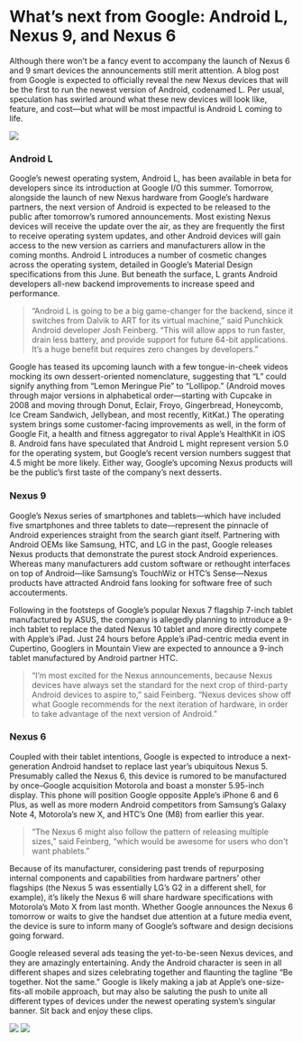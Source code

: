 # What’s next from Google: Android L, Nexus 9, and Nexus 6

Although there won’t be a fancy event to accompany the launch of Nexus 6 and 9 smart devices the announcements still merit attention. A blog post from Google is expected to officially reveal the new Nexus devices that will be the first to run the newest version of Android, codenamed L. Per usual, speculation has swirled around what these new devices will look like, feature, and cost—but what will be most impactful is Android L coming to life. 

![](https://www.youtube.com/watch?v=dA6-GzDZfis)
### Android L

Google’s newest operating system, Android L, has been available in beta for developers since its introduction at Google I/O this summer. Tomorrow, alongside the launch of new Nexus hardware from Google’s hardware partners, the next version of Android is expected to be released to the public after tomorrow’s rumored announcements. Most existing Nexus devices will receive the update over the air, as they are frequently the first to receive operating system updates, and other Android devices will gain access to the new version as carriers and manufacturers allow in the coming months. Android L introduces a number of cosmetic changes across the operating system, detailed in Google’s Material Design specifications from this June. But beneath the surface, L grants Android developers all-new backend improvements to increase speed and performance.

> “Android L is going to be a big game-changer for the backend, since it switches from Dalvik to ART for its virtual machine,” said Punchkick Android developer Josh Feinberg. “This will allow apps to run faster, drain less battery, and provide support for future 64-bit applications. It’s a huge benefit but requires zero changes by developers.”

Google has teased its upcoming launch with a few tongue-in-cheek videos mocking its own dessert-oriented nomenclature, suggesting that “L” could signify anything from “Lemon Meringue Pie” to “Lollipop.” (Android moves through major versions in alphabetical order—starting with Cupcake in 2008 and moving through Donut, Eclair, Froyo, Gingerbread, Honeycomb, Ice Cream Sandwich, Jellybean, and most recently, KitKat.) The operating system brings some customer-facing improvements as well, in the form of Google Fit, a health and fitness aggregator to rival Apple’s HealthKit in iOS 8. Android fans have speculated that Android L might represent version 5.0 for the operating system, but Google’s recent version numbers suggest that 4.5 might be more likely. Either way, Google’s upcoming Nexus products will be the public’s first taste of the company’s next desserts.

### Nexus 9

Google’s Nexus series of smartphones and tablets—which have included five smartphones and three tablets to date—represent the pinnacle of Android experiences straight from the search giant itself. Partnering with Android OEMs like Samsung, HTC, and LG in the past, Google releases Nexus products that demonstrate the purest stock Android experiences. Whereas many manufacturers add custom software or rethought interfaces on top of Android—like Samsung’s TouchWiz or HTC’s Sense—Nexus products have attracted Android fans looking for software free of such accouterments.

Following in the footsteps of Google’s popular Nexus 7 flagship 7-inch tablet manufactured by ASUS, the company is allegedly planning to introduce a 9-inch tablet to replace the dated Nexus 10 tablet and more directly compete with Apple’s iPad. Just 24 hours before Apple’s iPad-centric media event in Cupertino, Googlers in Mountain View are expected to announce a 9-inch tablet manufactured by Android partner HTC.

> “I’m most excited for the Nexus announcements, because Nexus devices have always set the standard for the next crop of third-party Android devices to aspire to,” said Feinberg. “Nexus devices show off what Google recommends for the next iteration of hardware, in order to take advantage of the next version of Android.”

### Nexus 6

Coupled with their tablet intentions, Google is expected to introduce a next-generation Android handset to replace last year’s ubiquitous Nexus 5. Presumably called the Nexus 6, this device is rumored to be manufactured by once–Google acquisition Motorola and boast a monster 5.95-inch display. This phone will position Google opposite Apple’s iPhone 6 and 6 Plus, as well as more modern Android competitors from Samsung’s Galaxy Note 4, Motorola’s new X, and HTC’s One (M8) from earlier this year.

> “The Nexus 6 might also follow the pattern of releasing multiple sizes,” said Feinberg, “which would be awesome for users who don't want phablets.”

Because of its manufacturer, considering past trends of repurposing internal components and capabilities from hardware partners’ other flagships (the Nexus 5 was essentially LG’s G2 in a different shell, for example), it’s likely the Nexus 6 will share hardware specifications with Motorola’s Moto X from last month. Whether Google announces the Nexus 6 tomorrow or waits to give the handset due attention at a future media event, the device is sure to inform many of Google’s software and design decisions going forward.

Google released several ads teasing the yet-to-be-seen Nexus devices, and they are amazingly entertaining. Andy the Android character is seen in all different shapes and sizes celebrating together and flaunting the tagline “Be together. Not the same.” Google is likely making a jab at Apple’s one-size-fits-all mobile approach, but may also be saluting the push to unite all different types of devices under the newest operating system’s singular banner. Sit back and enjoy these clips.


![](https://www.youtube.com/watch?v=UfmRFIzheo8)
![](https://www.youtube.com/watch?v=hCCnqLzeQJQ)